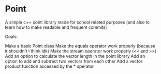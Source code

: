 # Point
A simple c++ point library made for school related purposes (and also to learn how to make readable and frequent commits)

Goals:

Make a basic Point class
Make the equals operator work properly (because it shouldn't I think idk)
Make the stream operator work properly (<< and >>)
Add an option to calculate the vector length in the point library
Add an option to add and subtract two vectors from each other
Add a vector product function accessed by the * operator
